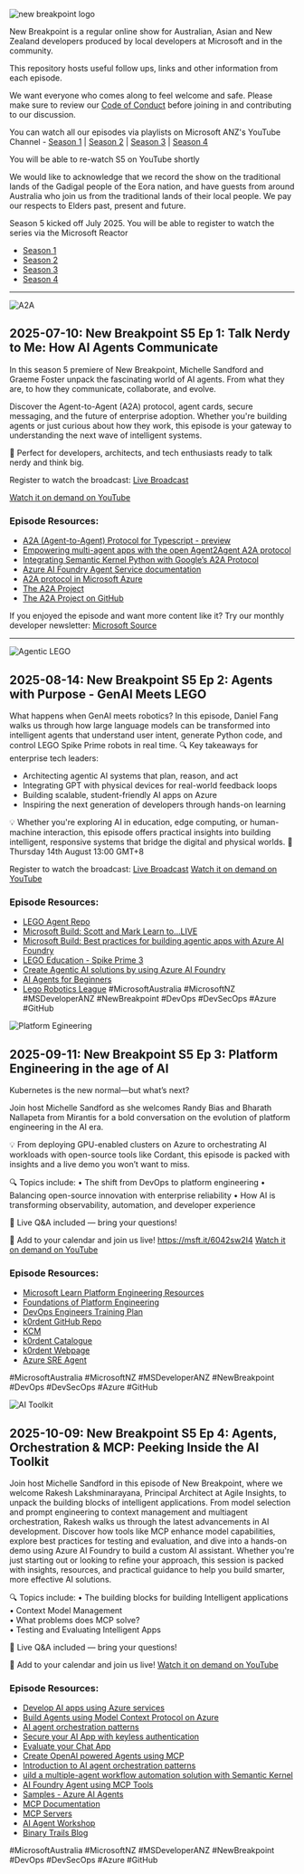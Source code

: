 ![new breakpoint logo](media/NewBreakpointBannerDraft.jpg)

New Breakpoint is a regular online show for Australian, Asian and New Zealand developers produced by local developers at Microsoft and in the community.

This repository hosts useful follow ups, links and other information from each episode.

We want everyone who comes along to feel welcome and safe. Please make sure to review our [Code of Conduct](https://learn.microsoft.com/legal/learnevents/codeofconduct) before joining in and contributing to our discussion.

You can watch all our episodes via playlists on Microsoft ANZ's YouTube Channel - [Season 1](https://aka.ms/new-breakpoint/s1) | [Season 2](https://aka.ms/new-breakpoint/s2) | [Season 3](https://aka.ms/new-breakpoint/s3) | [Season 4](https://aka.ms/new-breakpoint/s4)

You will be able to re-watch S5 on YouTube shortly

We would like to acknowledge that we record the show on the traditional lands of the Gadigal people of the Eora nation, and have guests from around Australia who join us from the traditional lands of their local people. We pay our respects to Elders past, present and future.

Season 5 kicked off July 2025. You will be able to register to watch the series via the Microsoft Reactor

- [Season 1](https://github.com/ANZAzureDevs/New-Breakpoint/blob/main/series-01.md)
- [Season 2](https://github.com/ANZAzureDevs/New-Breakpoint/blob/main/series-02.md)
- [Season 3](https://github.com/ANZAzureDevs/New-Breakpoint/blob/main/series-03.md)
- [Season 4](https://github.com/ANZAzureDevs/New-Breakpoint/blob/main/series-04.md)

***
![A2A](https://github.com/ANZAzureDevs/New-Breakpoint/blob/c370dc98366ea077959ab17244c26362660397f8/media/Agent%20to%20Agent.png)

## 2025-07-10: New Breakpoint S5 Ep 1: Talk Nerdy to Me: How AI Agents Communicate

In this season 5 premiere of New Breakpoint, Michelle Sandford and Graeme Foster unpack the fascinating world of AI agents. From what they are, to how they communicate, collaborate, and evolve.
 
Discover the Agent-to-Agent (A2A) protocol, agent cards, secure messaging, and the future of enterprise adoption. Whether you're building agents or just curious about how they work, this episode is your gateway to understanding the next wave of intelligent systems.
 
🎯 Perfect for developers, architects, and tech enthusiasts ready to talk nerdy and think big.

Register to watch the broadcast: [Live Broadcast](https://msit.events.teams.microsoft.com/event/3eb9fde0-9384-467d-a564-c6dd4cf3e7d1@72f988bf-86f1-41af-91ab-2d7cd011db47)

[Watch it on demand on YouTube](https://youtu.be/bS2NJOqHwtI?si=vbtHpJOQ44yQfu8D)

### Episode Resources:
- [A2A (Agent-to-Agent) Protocol for Typescript - preview](https://learn.microsoft.com/en-us/microsoftteams/platform/teams-ai-library/typescript/in-depth-guides/ai/a2a/overview)
- [Empowering multi-agent apps with the open Agent2Agent A2A protocol](https://www.microsoft.com/en-us/microsoft-cloud/blog/2025/05/07/empowering-multi-agent-apps-with-the-open-agent2agent-a2a-protocol/?msockid=25ceecc3938666823d16f909921a6792)
- [Integrating Semantic Kernel Python with Google’s A2A Protocol](https://devblogs.microsoft.com/foundry/semantic-kernel-a2a-integration/)
- [Azure AI Foundry Agent Service documentation](https://learn.microsoft.com/en-gb/azure/ai-foundry/agents/)
- [A2A protocol in Microsoft Azure](https://www.byteplus.com/en/topic/551578?title=a2a-protocol-in-microsoft-azure-implementation-guide)
- [The A2A Project](https://a2aproject.github.io/A2A/latest/)
- [The A2A Project on GitHub](https://github.com/a2aproject/A2A)

If you enjoyed the episode and want more content like it? Try our monthly developer newsletter: [Microsoft Source](https://aka.ms/DevNewsletterJoin)
***

![Agentic LEGO](https://github.com/ANZAzureDevs/New-Breakpoint/blob/fe2b9a37a2bb389c9c41621b1eb296b5ccbbb486/media/Agents%20with%20purpose.png)

## 2025-08-14: New Breakpoint S5 Ep 2: Agents with Purpose - GenAI Meets LEGO


What happens when GenAI meets robotics? In this episode, Daniel Fang walks us through how large language models can be transformed into intelligent agents that understand user intent, generate Python code, and control LEGO Spike Prime robots in real time.
🔍 Key takeaways for enterprise tech leaders:

- Architecting agentic AI systems that plan, reason, and act
- Integrating GPT with physical devices for real-world feedback loops
- Building scalable, student-friendly AI apps on Azure
- Inspiring the next generation of developers through hands-on learning

💡 Whether you're exploring AI in education, edge computing, or human-machine interaction, this episode offers practical insights into building intelligent, responsive systems that bridge the digital and physical worlds.
📅 Thursday 14th August 13:00 GMT+8

Register to watch the broadcast: [Live Broadcast](https://developer.microsoft.com/en-us/reactor/events/26158/)
[Watch it on demand on YouTube](https://www.youtube.com/live/zvhMV0pqP00?si=0m5rAqUic6cp_e70)

### Episode Resources:
- [LEGO Agent Repo](https://github.com/qkfang/lego-agent)
- [Microsoft Build: Scott and Mark Learn to...LIVE](https://build.microsoft.com/en-US/sessions/KEY040)
- [Microsoft Build: Best practices for building agentic apps with Azure AI Foundry](https://build.microsoft.com/en-US/sessions/BRK152)
- [LEGO Education - Spike Prime 3](https://education.lego.com/en-au/)
- [Create Agentic AI solutions by using Azure AI Foundry](https://learn.microsoft.com/en-us/plans/op8ugtzy32mz)
- [AI Agents for Beginners](https://learn.microsoft.com/en-us/shows/ai-agents-for-beginners/)
- [Lego Robotics League](https://www.firstlegoleague.org/)
#MicrosoftAustralia #MicrosoftNZ #MSDeveloperANZ #NewBreakpoint #DevOps #DevSecOps #Azure #GitHub


![Platform Egineering](https://github.com/ANZAzureDevs/New-Breakpoint/blob/c087b113467bf288dc3c2b6cf376cff90e02a26e/media/1756422002021.jpg)

## 2025-09-11: New Breakpoint S5 Ep 3: Platform Engineering in the age of AI

Kubernetes is the new normal—but what’s next?

Join host Michelle Sandford as she welcomes Randy Bias and Bharath Nallapeta from Mirantis for a bold conversation on the evolution of platform engineering in the AI era.

💡 From deploying GPU-enabled clusters on Azure to orchestrating AI workloads with open-source tools like Cordant, this episode is packed with insights and a live demo you won’t want to miss.

🔍 Topics include:
• The shift from DevOps to platform engineering
• Balancing open-source innovation with enterprise reliability
• How AI is transforming observability, automation, and developer experience

💬 Live Q&A included — bring your questions!

📍 Add to your calendar and join us live! https://msft.it/6042sw2I4
[Watch it on demand on YouTube](https://www.youtube.com/live/AU9N1hIhXqA?si=_HZcW0vLawYCSs9w)

### Episode Resources:

- [Microsoft Learn Platform Engineering Resources](https://learn.microsoft.com/en-us/platform-engineering/)
- [Foundations of Platform Engineering](https://learn.microsoft.com/en-us/training/modules/foundations-platform-engineering/?source=recommendations)
- [DevOps Engineers Training Plan](https://learn.microsoft.com/en-us/plans/6ey7h68p2zk3j2?source=docs)
- [k0rdent GitHub Repo](https://github.com/k0rdent)
- [KCM](https://github.com/k0rdent/kcm)
- [k0rdent Catalogue](https://github.com/k0rdent/catalog)
- [k0rdent Webpage](https://k0rdent.io/)
- [Azure SRE Agent](https://share.google/7QGFOsahmpWqBp97l)  

#MicrosoftAustralia #MicrosoftNZ #MSDeveloperANZ #NewBreakpoint #DevOps #DevSecOps #Azure #GitHub

![AI Toolkit]()

## 2025-10-09: New Breakpoint S5 Ep 4: Agents, Orchestration & MCP: Peeking Inside the AI Toolkit

Join host Michelle Sandford in this episode of New Breakpoint, where we welcome Rakesh Lakshminarayana, Principal Architect at Agile Insights, to unpack the building blocks of intelligent applications. From model selection and prompt engineering to context management and multiagent orchestration, Rakesh walks us through the latest advancements in AI development. Discover how tools like MCP enhance model capabilities, explore best practices for testing and evaluation, and dive into a hands-on demo using Azure AI Foundry to build a custom AI assistant. Whether you're just starting out or looking to refine your approach, this session is packed with insights, resources, and practical guidance to help you build smarter, more effective AI solutions.  

🔍 Topics include:
• The building blocks for building Intelligent applications  
• Context Model Management  
• What problems does MCP solve?  
• Testing and Evaluating Intelligent Apps  

💬 Live Q&A included — bring your questions!

📍 Add to your calendar and join us live! 
[Watch it on demand on YouTube](https://youtube.com/playlist?list=PLmsFUfdnGr3ze8f8F1dx2yTm5Bwec5_X9&si=DT4viIpFBNInGLkS)

### Episode Resources:

- [Develop AI apps using Azure services](https://learn.microsoft.com/en-us/azure/developer/ai/azure-ai-for-developers)
- [Build Agents using Model Context Protocol on Azure](https://learn.microsoft.com/en-us/azure/developer/ai/intro-agents-mcp)
- [AI agent orchestration patterns](https://learn.microsoft.com/en-us/azure/architecture/ai-ml/guide/ai-agent-design-patterns)
- [Secure your AI App with keyless authentication](https://learn.microsoft.com/en-us/azure/developer/ai/get-started-securing-your-ai-app)
- [Evaluate your Chat App](https://learn.microsoft.com/en-us/azure/developer/python/get-started-app-chat-evaluations)
- [Create OpenAI powered Agents using MCP](https://learn.microsoft.com/en-us/azure/developer/ai/build-openai-mcp-server-dotnet)
- [Introduction to AI agent orchestration patterns](https://learn.microsoft.com/en-us/training/modules/agent-orchestration-patterns/)
- [uild a multiple-agent workflow automation solution with Semantic Kernel](https://learn.microsoft.com/en-us/azure/architecture/ai-ml/idea/multiple-agent-workflow-automation)
- [AI Foundry Agent using MCP Tools](https://github.com/rakeshl4/aifoundryagent-mcp-tools)
- [Samples - Azure AI Agents](https://github.com/Azure/azure-sdk-for-net/tree/main/sdk/ai/Azure.AI.Agents.Persistent/samples)
- [MCP Documentation](https://modelcontextprotocol.io/docs/getting-started/intro)
- [MCP Servers](https://github.com/modelcontextprotocol/servers)
- [AI Agent Workshop](https://binarytrails-ai.github.io/aiagent-workshop/)
- [Binary Trails Blog](https://binarytrails.com/)

#MicrosoftAustralia #MicrosoftNZ #MSDeveloperANZ #NewBreakpoint #DevOps #DevSecOps #Azure #GitHub



